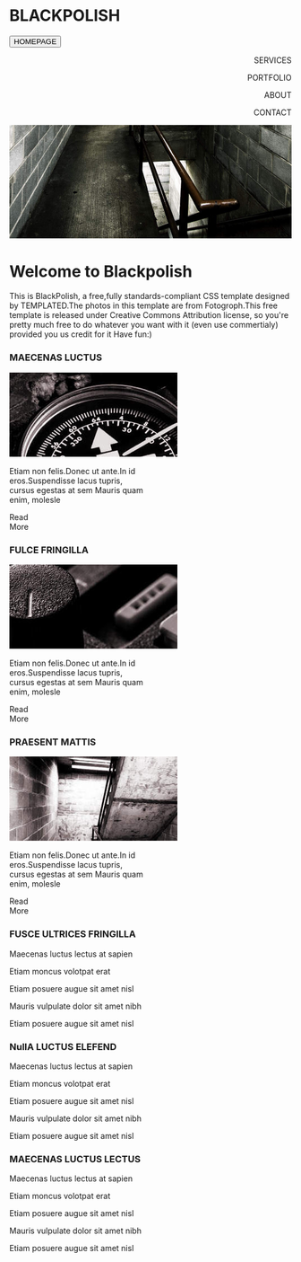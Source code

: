 <!DOCTYPE html>
<html>
<head>
	<title>BLACKPOLISH</title>
	<link rel="stylesheet" href="https://github.com/LERsa/HTML-CSS/blob/%D1%82%D0%B5%D1%81%D1%82/Blackpolish.css">
</head>
<body>
<h1>BLACKPOLISH</h1>   
<button>HOMEPAGE</button> 
<p align="right">SERVICES</p>
<p align="right">PORTFOLIO</p>
<p align="right">ABOUT</p>
<p align="right">CONTACT</p>
<img src="img02.jpg"/>
<div class="Welcome"><h1>Welcome to Blackpolish</h1></div>
<p>This is BlackPolish, a free,fully standards-compliant CSS template designed by TEMPLATED.The photos in this template are from  Fotogroph.This free template is released under Creative Commons Attribution license, so you're pretty much free to do  whatever you want with it (even use commertialy) provided you us credit for it Have fun:)</p>
<h3>MAECENAS LUCTUS</h3>
<img src="img06.jpg"/>
<p>Etiam non felis.Donec ut ante.In id <br/> eros.Suspendisse lacus tupris,<br/> cursus egestas at sem Mauris quam<br/> enim, molesle</p>
<p>Read <br/> More</p>
<h3>FULCE FRINGILLA</h3>
<img src="img07.jpg"/>
<p>Etiam non felis.Donec ut ante.In id <br/> eros.Suspendisse lacus tupris,<br/> cursus egestas at sem Mauris quam<br/> enim, molesle</p>
<p>Read <br/> More</p>
<h3>PRAESENT MATTIS</h3>
<img src="img08.jpg"/>
<p>Etiam non felis.Donec ut ante.In id <br/> eros.Suspendisse lacus tupris,<br/> cursus egestas at sem Mauris quam<br/> enim, molesle</p>
<p>Read <br/> More</p>
<h3>FUSCE ULTRICES FRINGILLA</h3>
<p>Maecenas luctus lectus at sapien</p>
<p/>Etiam moncus volotpat erat</p>
<p>Etiam posuere augue sit amet nisl</p>
<p>Mauris vulpulate dolor sit amet nibh</p>
<p>Etiam posuere augue sit amet nisl</p>

<h3>NullA LUCTUS ELEFEND</h3>
 <p>Maecenas luctus lectus at sapien</p>
<p/>Etiam moncus volotpat erat</p>
<p>Etiam posuere augue sit amet nisl</p>
<p>Mauris vulpulate dolor sit amet nibh</p>
<p>Etiam posuere augue sit amet nisl</p>
<h3>MAECENAS LUCTUS LECTUS</h3>
<p>Maecenas luctus lectus at sapien</p>
<p/>Etiam moncus volotpat erat</p>
<p>Etiam posuere augue sit amet nisl</p>
<p>Mauris vulpulate dolor sit amet nibh</p>
<p>Etiam posuere augue sit amet nisl</p>


</body>
</html>
